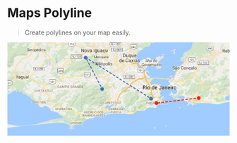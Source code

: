 # Maps Polyline

> Create polylines on your map easily.

![My map](https://raw.githubusercontent.com/alisonmonteiro/maps-polyline/master/images/map.png)
